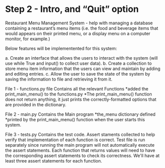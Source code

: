 # Step 2 - Intro, and “Quit” option

Restaurant Menu Management System - help with managing a database containing a restaurant’s menu items (i.e. the food and beverage items that would appears on their printed menu, or a display menu on a computer monitor, for example.)


Below features will be implementented for this system:

a. Create an interface that allows the users to interact with the system (will use while True and input() to collect user data).
b. Create a collection to store menu item information that the users can view and maintain by adding and editing entries.
c. Allow the user to save the state of the system by saving the information to file and retrieving it from it.


File 1 - functions.py file
Contains all the relevant Functions
*added the print_main_menu() to the functions.py
*The print_main_menu() function does not return anything, it just prints the correctly-formatted options that are provided in the dictionary.

File 2 - main.py
Contains the Main program
*the_menu dictionary defined
*printed by the print_main_menu() function when the user starts this system.

File 3 - tests.py
Contains the test code. Assert staments collected to help verify that implementation of each function is correct.
Test file is run separately since running the main program will not automatically execute the assert statements. Each function that returns values will need to have the corresponding assert statements to check its correctness. We'll have at least three assert statements for each function.